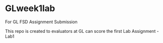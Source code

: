 # GLweek1lab
For GL FSD Assignment Submission

This repo is created to evaluators at GL can score the first Lab Assignment - Lab1
